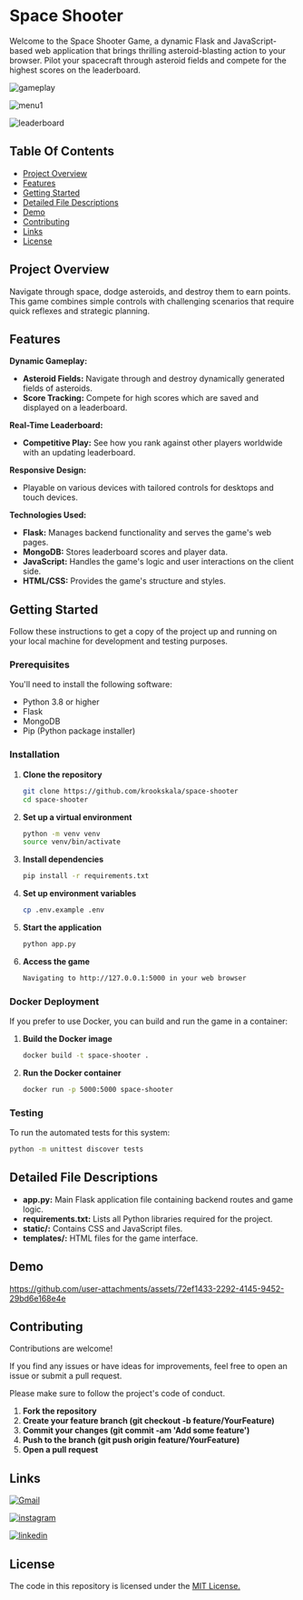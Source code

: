 
# Space Shooter

Welcome to the Space Shooter Game, a dynamic Flask and JavaScript-based web application that brings thrilling asteroid-blasting action to your browser. Pilot your spacecraft through asteroid fields and compete for the highest scores on the leaderboard.

![gameplay](https://github.com/user-attachments/assets/1aa605bb-e413-47b8-9290-f405fd2775d9)

![menu1](https://github.com/user-attachments/assets/7a3cd9af-42ae-40a7-92a5-5bd64fccdc81)

![leaderboard](https://github.com/user-attachments/assets/6e766104-5d4c-4c36-8cd1-8b7f4598f539)


## Table Of Contents

- [Project Overview](#project-overview)
- [Features](#features)
- [Getting Started](#getting-started)
- [Detailed File Descriptions](#usage)
- [Demo](#demo)
- [Contributing](#contributing)
- [Links](#links)
- [License](#license)
## Project Overview

Navigate through space, dodge asteroids, and destroy them to earn points. This game combines simple controls with challenging scenarios that require quick reflexes and strategic planning.
## Features

**Dynamic Gameplay:**

- **Asteroid Fields:** Navigate through and destroy dynamically generated fields of asteroids.
- **Score Tracking:** Compete for high scores which are saved and displayed on a leaderboard.

**Real-Time Leaderboard:**

- **Competitive Play:** See how you rank against other players worldwide with an updating leaderboard.

**Responsive Design:**

- Playable on various devices with tailored controls for desktops and touch devices.

**Technologies Used:**

- **Flask:** Manages backend functionality and serves the game's web pages.
- **MongoDB:** Stores leaderboard scores and player data.
- **JavaScript:** Handles the game's logic and user interactions on the client side.
- **HTML/CSS:** Provides the game's structure and styles.


## Getting Started

Follow these instructions to get a copy of the project up and running on your local machine for development and testing purposes.

### Prerequisites

You'll need to install the following software:

- Python 3.8 or higher
- Flask
- MongoDB
- Pip (Python package installer)

### Installation

1. **Clone the repository**
   ```bash
   git clone https://github.com/krookskala/space-shooter
   cd space-shooter

2. **Set up a virtual environment**
   ```bash
   python -m venv venv
   source venv/bin/activate

3. **Install dependencies**
   ```bash
   pip install -r requirements.txt

4. **Set up environment variables**
   ```bash
   cp .env.example .env

5. **Start the application**
   ```bash
   python app.py

6. **Access the game**
   ```bash
   Navigating to http://127.0.0.1:5000 in your web browser

### Docker Deployment
If you prefer to use Docker, you can build and run the game in a container:

1. **Build the Docker image**
   ```bash
   docker build -t space-shooter .

2. **Run the Docker container**
   ```bash
   docker run -p 5000:5000 space-shooter

### Testing
To run the automated tests for this system:

```bash
python -m unittest discover tests

```
## Detailed File Descriptions

- **app.py:** Main Flask application file containing backend routes and game logic.
- **requirements.txt:** Lists all Python libraries required for the project.
- **static/:** Contains CSS and JavaScript files.
- **templates/:** HTML files for the game interface.
## Demo

https://github.com/user-attachments/assets/72ef1433-2292-4145-9452-29bd6e168e4e



## Contributing

Contributions are welcome!

If you find any issues or have ideas for improvements, feel free to open an issue or submit a pull request.

Please make sure to follow the project's code of conduct.

1. **Fork the repository**
2. **Create your feature branch (git checkout -b feature/YourFeature)**
3. **Commit your changes (git commit -am 'Add some feature')**
4. **Push to the branch (git push origin feature/YourFeature)**
5. **Open a pull request**



## Links

[![Gmail](https://img.shields.io/badge/ismailsariarslan7@gmail.com-D14836?style=for-the-badge&logo=gmail&logoColor=white)](ismailsariarslan7@gmail.com)

[![instagram](https://img.shields.io/badge/Instagram-E4405F?style=for-the-badge&logo=instagram&logoColor=white)](https://www.instagram.com/ismailsariarslan/)

[![linkedin](https://img.shields.io/badge/linkedin-0A66C2?style=for-the-badge&logo=linkedin&logoColor=white)](https://www.linkedin.com/in/ismailsariarslan/)
## License

The code in this repository is licensed under the [MIT License.](https://choosealicense.com/licenses/mit/)
